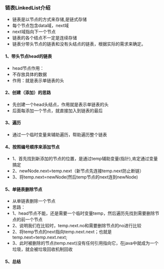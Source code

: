 ### 链表LinkedList介绍
- 链表是以节点的方式来存储,是链式存储
- 每个节点包含data域，next域
- next域指向下一个节点
- 链表的各个结点不一定是连续存储
- 链表分带头节点的链表和没有头结点的链表，根据实际的需求来确定。
#### 1、带头节点head的链表
- head节点作用：
- 不存放具体的数据
- 作用：就是表示单链表的头
#### 2、创建（添加）的思路
- 先创建一个head头结点，作用就是表示单链表的头
- 后面每添加一个节点，就直接加入到链表的最后
#### 3、遍历
- 通过一个临时变量来辅助遍历，帮助遍历整个链表
#### 4、按照编号顺序来添加节点
- 1、首先找到新添加的节点的位置，是通过temp辅助变量(指针),肯定通过变量搞定
- 2、newNode.next=temp.next（新节点先连接temp.next防止断链）
- 3、将temp.next=newNode(然后temp节点的next连到newNode)
#### 5、单链表删除节点
* 从单链表删除一个节点
* 思路：
* 1、head节点不能，还是需要一个临时变量temp，然后遍历先找到需要删除节点的前一个节点
* 2、说明我们在比较时，temp.next.no和需要删除节点的no进行比较
* 2、将temp节点的next指向temp.next.next；也就是temp.next=temp.next.next;
* 3、此时被删除的节点(temp.next)没有任何引用指向它，在java中就成为一个垃圾，就会被垃圾回收机制回收
#### 5、总结
